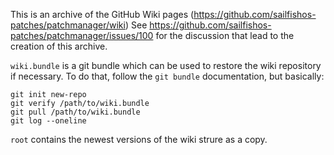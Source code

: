 This is an archive of the GitHub Wiki pages (https://github.com/sailfishos-patches/patchmanager/wiki)
See https://github.com/sailfishos-patches/patchmanager/issues/100 for the discussion that lead to the creation of this archive.

`wiki.bundle` is a git bundle which can be used to restore the wiki repository if necessary.
To do that, follow the `git bundle` documentation, but basically:

    git init new-repo
    git verify /path/to/wiki.bundle
    git pull /path/to/wiki.bundle
    git log --oneline


`root` contains the newest versions of the wiki strure as a copy.


